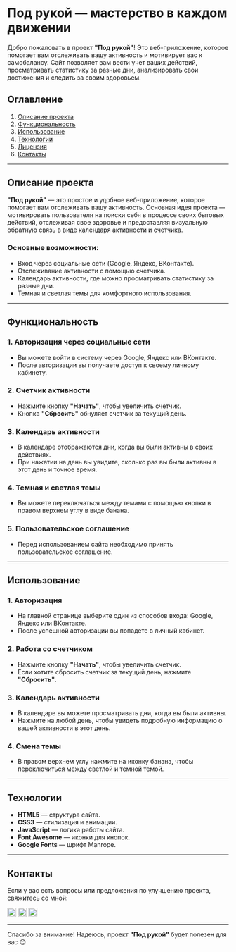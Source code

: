# Под рукой — мастерство в каждом движении

Добро пожаловать в проект **"Под рукой"**! Это веб-приложение, которое помогает вам отслеживать вашу активность и мотивирует вас к самобалансу. Сайт позволяет вам вести учет ваших действий, просматривать статистику за разные дни, анализировать свои достижения и следить за своим здоровьем.

## Оглавление

1. [Описание проекта](#описание-проекта)
2. [Функциональность](#функциональность)
3. [Использование](#использование)
4. [Технологии](#технологии)
5. [Лицензия](#лицензия)
6. [Контакты](#контакты)

---

## Описание проекта

**"Под рукой"** — это простое и удобное веб-приложение, которое помогает вам отслеживать вашу активность. Основная идея проекта — мотивировать пользователя на поиски себя в процессе своих бытовых действий, отслеживая свое здоровье и предоставляя визуальную обратную связь в виде календаря активности и счетчика.

### Основные возможности:
- Вход через социальные сети (Google, Яндекс, ВКонтакте).
- Отслеживание активности с помощью счетчика.
- Календарь активности, где можно просматривать статистику за разные дни.
- Темная и светлая темы для комфортного использования.

---

## Функциональность

### 1. **Авторизация через социальные сети**
   - Вы можете войти в систему через Google, Яндекс или ВКонтакте.
   - После авторизации вы получаете доступ к своему личному кабинету.

### 2. **Счетчик активности**
   - Нажмите кнопку **"Начать"**, чтобы увеличить счетчик.
   - Кнопка **"Сбросить"** обнуляет счетчик за текущий день.

### 3. **Календарь активности**
   - В календаре отображаются дни, когда вы были активны в своих действиях.
   - При нажатии на день вы увидите, сколько раз вы были активны в этот день и точное время.

### 4. **Темная и светлая темы**
   - Вы можете переключаться между темами с помощью кнопки в правом верхнем углу в виде банана.

### 5. **Пользовательское соглашение**
   - Перед использованием сайта необходимо принять пользовательское соглашение.

---

## Использование

### 1. **Авторизация**
   - На главной странице выберите один из способов входа: Google, Яндекс или ВКонтакте.
   - После успешной авторизации вы попадете в личный кабинет.

### 2. **Работа со счетчиком**
   - Нажмите кнопку **"Начать"**, чтобы увеличить счетчик.
   - Если хотите сбросить счетчик за текущий день, нажмите **"Сбросить"**.

### 3. **Календарь активности**
   - В календаре вы можете просматривать дни, когда вы были активны.
   - Нажмите на любой день, чтобы увидеть подробную информацию о вашей активности в этот день.

### 4. **Смена темы**
   - В правом верхнем углу нажмите на иконку банана, чтобы переключиться между светлой и темной темой.

---

## Технологии

- **HTML5** — структура сайта.
- **CSS3** — стилизация и анимации.
- **JavaScript** — логика работы сайта.
- **Font Awesome** — иконки для кнопок.
- **Google Fonts** — шрифт Manrope.

---

## Контакты

Если у вас есть вопросы или предложения по улучшению проекта, свяжитесь со мной:

[<img src="https://upload.wikimedia.org/wikipedia/commons/7/7e/Gmail_icon_%282020%29.svg" alt="Gmail" width="20">](mailto:zwv0101@gmail.com)
[<img src="https://upload.wikimedia.org/wikipedia/commons/2/21/VK.com-logo.svg" alt="VK" width="20">](https://vk.com/bordhzia)
[<img src="https://upload.wikimedia.org/wikipedia/commons/8/82/Telegram_logo.svg" alt="Telegram" width="20">](https://t.me/topvselennaya)

---

Спасибо за внимание! Надеюсь, проект **"Под рукой"** будет полезен для вас 😊
